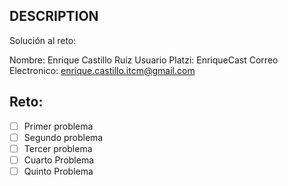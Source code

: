 ## DESCRIPTION

Solución al reto:

Nombre: Enrique Castillo Ruiz
Usuario Platzi: EnriqueCast
Correo Electronico: enrique.castillo.itcm@gmail.com

## Reto:

- [ ] Primer problema
- [ ] Segundo problema
- [ ] Tercer problema
- [ ] Cuarto Problema
- [ ] Quinto Problema

